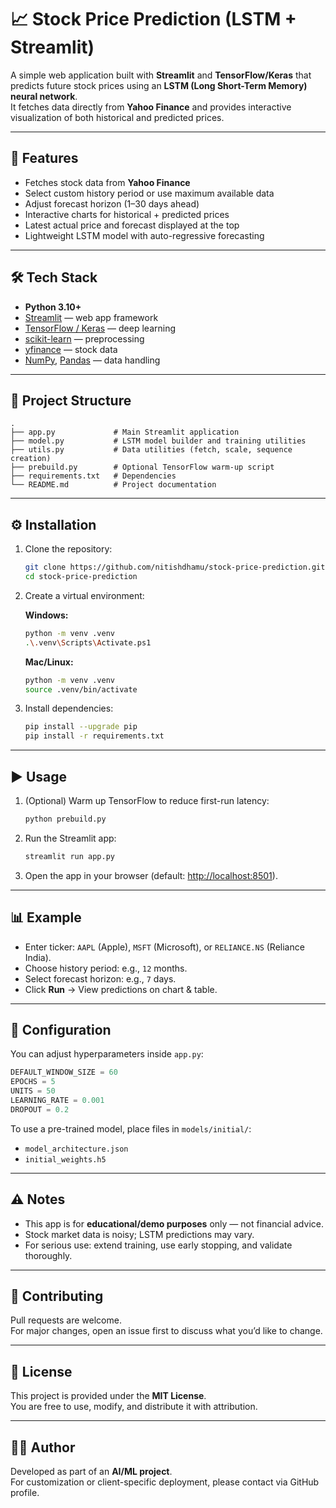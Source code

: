 # 📈 Stock Price Prediction (LSTM + Streamlit)

A simple web application built with **Streamlit** and **TensorFlow/Keras** that predicts future stock prices using an **LSTM (Long Short-Term Memory) neural network**.  
It fetches data directly from **Yahoo Finance** and provides interactive visualization of both historical and predicted prices.

---

## 🚀 Features

- Fetches stock data from **Yahoo Finance**
- Select custom history period or use maximum available data
- Adjust forecast horizon (1–30 days ahead)
- Interactive charts for historical + predicted prices
- Latest actual price and forecast displayed at the top
- Lightweight LSTM model with auto-regressive forecasting

---

## 🛠️ Tech Stack

- **Python 3.10+**
- [Streamlit](https://streamlit.io) — web app framework
- [TensorFlow / Keras](https://www.tensorflow.org) — deep learning
- [scikit-learn](https://scikit-learn.org) — preprocessing
- [yfinance](https://pypi.org/project/yfinance/) — stock data
- [NumPy](https://numpy.org), [Pandas](https://pandas.pydata.org) — data handling

---

## 📂 Project Structure

```
.
├── app.py             # Main Streamlit application
├── model.py           # LSTM model builder and training utilities
├── utils.py           # Data utilities (fetch, scale, sequence creation)
├── prebuild.py        # Optional TensorFlow warm-up script
├── requirements.txt   # Dependencies
└── README.md          # Project documentation
```

---

## ⚙️ Installation

1. Clone the repository:
   ```bash
   git clone https://github.com/nitishdhamu/stock-price-prediction.git
   cd stock-price-prediction
   ```

2. Create a virtual environment:

   **Windows:**
   ```bash
   python -m venv .venv
   .\.venv\Scripts\Activate.ps1
   ```

   **Mac/Linux:**
   ```bash
   python -m venv .venv
   source .venv/bin/activate
   ```

3. Install dependencies:
   ```bash
   pip install --upgrade pip
   pip install -r requirements.txt
   ```

---

## ▶️ Usage

1. (Optional) Warm up TensorFlow to reduce first-run latency:
   ```bash
   python prebuild.py
   ```

2. Run the Streamlit app:
   ```bash
   streamlit run app.py
   ```

3. Open the app in your browser (default: [http://localhost:8501](http://localhost:8501)).

---

## 📊 Example

- Enter ticker: `AAPL` (Apple), `MSFT` (Microsoft), or `RELIANCE.NS` (Reliance India).
- Choose history period: e.g., `12` months.
- Select forecast horizon: e.g., `7` days.
- Click **Run** → View predictions on chart & table.

---

## 🔧 Configuration

You can adjust hyperparameters inside `app.py`:

```python
DEFAULT_WINDOW_SIZE = 60
EPOCHS = 5
UNITS = 50
LEARNING_RATE = 0.001
DROPOUT = 0.2
```

To use a pre-trained model, place files in `models/initial/`:

- `model_architecture.json`
- `initial_weights.h5`

---

## ⚠️ Notes

- This app is for **educational/demo purposes** only — not financial advice.
- Stock market data is noisy; LSTM predictions may vary.
- For serious use: extend training, use early stopping, and validate thoroughly.

---

## 🤝 Contributing

Pull requests are welcome.  
For major changes, open an issue first to discuss what you’d like to change.

---

## 📄 License

This project is provided under the **MIT License**.  
You are free to use, modify, and distribute it with attribution.

---

## 👨‍💻 Author

Developed as part of an **AI/ML project**.  
For customization or client-specific deployment, please contact via GitHub profile.

